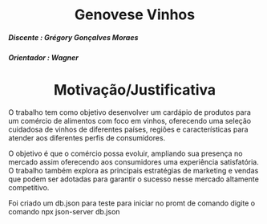 <div align=center>
<h1> Genovese Vinhos </h1>
</div>

##### Discente : Grégory Gonçalves Moraes
##### Orientador : Wagner

<div align=center>
<h1>Motivação/Justificativa</h1> 
</div>
<p>O trabalho tem como objetivo desenvolver um cardápio de produtos para um comércio de alimentos com foco em vinhos, oferecendo uma seleção cuidadosa de vinhos de diferentes países, regiões e características para atender aos diferentes perfis de consumidores.</p> 
<p>O objetivo é que o comércio possa evoluir, ampliando sua presença no mercado assim oferecendo aos consumidores uma experiência satisfatória. O trabalho também explora as principais estratégias de marketing e vendas que podem ser adotadas para garantir o sucesso nesse mercado altamente competitivo.</p>


<p>Foi criado um db.json para teste para iniciar no promt de comando digite o comando npx json-server db.json</p>
